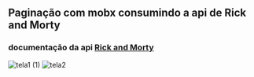 ## Paginação com mobx consumindo a api de Rick and Morty
### documentação da api [Rick and Morty](https://rickandmortyapi.com/documentation)

![tela1 (1)](https://user-images.githubusercontent.com/46036174/83708529-df956500-a5f2-11ea-9723-d00fceef422d.png)
![tela2](https://user-images.githubusercontent.com/46036174/83708662-2b480e80-a5f3-11ea-867e-90b6dea335c5.png)

